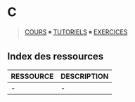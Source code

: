 # C

> [COURS](https://www.youtube.com/playlist?list=PLrSOXFDHBtfEh6PCE39HERGgbbaIHhy4j) ◾ [TUTORIELS](https://www.youtube.com/playlist?list=PLrSOXFDHBtfECGo-do0Xf6o3fjc8Rta5N) ◾ [EXERCICES](https://www.youtube.com/playlist?list=PLrSOXFDHBtfF6lXQpJ4hBha76DsQufiEQ)

## Index des ressources

|RESSOURCE|DESCRIPTION|
|:--|:--|
|-|-|
